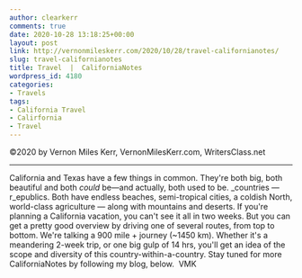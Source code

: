 ```yaml
---
author: clearkerr
comments: true
date: 2020-10-28 13:18:25+00:00
layout: post
link: http://vernonmileskerr.com/2020/10/28/travel-californianotes/
slug: travel-californianotes
title: Travel  |  CaliforniaNotes
wordpress_id: 4180
categories:
- Travels
tags:
- California Travel
- Calirfornia
- Travel
---
```


©2020 by Vernon Miles Kerr, VernonMilesKerr.com, WritersClass.net



* * *



California and Texas have a few things in common. They're both big, both beautiful and both _could_ be—and actually, both used to be. _countries — r_epublics. Both have endless beaches, semi-tropical cities, a coldish North, world-class agriculture — along with mountains and deserts.
If you're planning a California vacation, you can't see it all in two weeks. But you can get a pretty good overview by driving one of several routes, from top to bottom. We're talking a 900 mile + journey (~1450 km). Whether it's a meandering 2-week trip, or one big gulp of 14 hrs, you'll get an idea of the scope and diversity of this country-within-a-country. Stay tuned for more CaliforniaNotes by following my blog, below.  VMK
